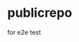 # publicrepo
for e2e test


































































































































































































































































































































































































































































































































































































































































































































































































































































































































































































































































































































































































































































































































































































































































































































































































































































































































































































































































































































































































































































































































































































































































































































































































